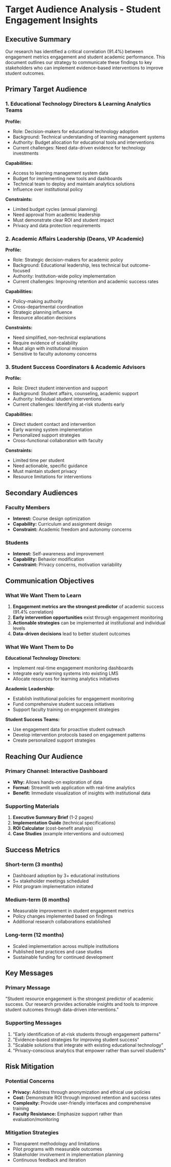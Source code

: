 # Target Audience Analysis - Student Engagement Insights

## Executive Summary

Our research has identified a critical correlation (91.4%) between engagement metrics
  engagement and student academic performance. This document outlines
    our strategy to communicate these findings to key stakeholders
      who can implement evidence-based interventions to improve student outcomes.

## Primary Target Audience

### 1. Educational Technology Directors & Learning Analytics Teams

**Profile:**

- Role: Decision-makers for educational technology adoption
- Background: Technical understanding of learning management systems
- Authority: Budget allocation for educational tools and interventions
- Current challenges: Need data-driven evidence for technology investments

**Capabilities:**

- Access to learning management system data
- Budget for implementing new tools and dashboards
- Technical team to deploy and maintain analytics solutions
- Influence over institutional policy

**Constraints:**

- Limited budget cycles (annual planning)
- Need approval from academic leadership
- Must demonstrate clear ROI and student impact
- Privacy and data protection requirements

### 2. Academic Affairs Leadership (Deans, VP Academic)

**Profile:**

- Role: Strategic decision-makers for academic policy
- Background: Educational leadership, less technical but outcome-focused
- Authority: Institution-wide policy implementation
- Current challenges: Improving retention and academic success rates

**Capabilities:**

- Policy-making authority
- Cross-departmental coordination
- Strategic planning influence
- Resource allocation decisions

**Constraints:**

- Need simplified, non-technical explanations
- Require evidence of scalability
- Must align with institutional mission
- Sensitive to faculty autonomy concerns

### 3. Student Success Coordinators & Academic Advisors

**Profile:**

- Role: Direct student intervention and support
- Background: Student affairs, counseling, academic support
- Authority: Individual student interventions
- Current challenges: Identifying at-risk students early

**Capabilities:**

- Direct student contact and intervention
- Early warning system implementation
- Personalized support strategies
- Cross-functional collaboration with faculty

**Constraints:**

- Limited time per student
- Need actionable, specific guidance
- Must maintain student privacy
- Resource limitations for interventions

## Secondary Audiences

### Faculty Members

- **Interest:** Course design optimization
- **Capability:** Curriculum and assignment design
- **Constraint:** Academic freedom and autonomy concerns

### Students

- **Interest:** Self-awareness and improvement
- **Capability:** Behavior modification
- **Constraint:** Privacy concerns, motivation variability

## Communication Objectives

### What We Want Them to Learn

1. **Engagement metrics are the strongest predictor**
  of academic success (91.4% correlation)
2. **Early intervention opportunities** exist through engagement monitoring
3. **Actionable strategies** can be implemented at institutional and individual levels
4. **Data-driven decisions** lead to better student outcomes

### What We Want Them to Do

**Educational Technology Directors:**

- Implement real-time engagement monitoring dashboards
- Integrate early warning systems into existing LMS
- Allocate resources for learning analytics initiatives

**Academic Leadership:**

- Establish institutional policies for engagement monitoring
- Fund comprehensive student success initiatives
- Support faculty training on engagement strategies

**Student Success Teams:**

- Use engagement data for proactive student outreach
- Develop intervention protocols based on engagement patterns
- Create personalized support strategies

## Reaching Our Audience

### Primary Channel: Interactive Dashboard

- **Why:** Allows hands-on exploration of data
- **Format:** Streamlit web application with real-time analytics
- **Benefit:** Immediate visualization of insights with institutional data

### Supporting Materials

1. **Executive Summary Brief** (1-2 pages)
2. **Implementation Guide** (technical specifications)
3. **ROI Calculator** (cost-benefit analysis)
4. **Case Studies** (example interventions and outcomes)

## Success Metrics

### Short-term (3 months)

- Dashboard adoption by 3+ educational institutions
- 5+ stakeholder meetings scheduled
- Pilot program implementation initiated

### Medium-term (6 months)

- Measurable improvement in student engagement metrics
- Policy changes implemented based on findings
- Additional research collaborations established

### Long-term (12 months)

- Scaled implementation across multiple institutions
- Published best practices and case studies
- Sustainable funding for continued development

## Key Messages

### Primary Message

"Student resource engagement is the strongest predictor of academic success.
  Our research provides actionable insights and tools to improve student
    outcomes through data-driven interventions."

### Supporting Messages

1. "Early identification of at-risk students through engagement patterns"
2. "Evidence-based strategies for improving student success"
3. "Scalable solutions that integrate with existing educational technology"
4. "Privacy-conscious analytics that empower rather than surveil students"

## Risk Mitigation

### Potential Concerns

- **Privacy:** Address through anonymization and ethical use policies
- **Cost:** Demonstrate ROI through improved retention and success rates
- **Complexity:** Provide user-friendly interfaces and comprehensive training
- **Faculty Resistance:** Emphasize support rather than evaluation/monitoring

### Mitigation Strategies

- Transparent methodology and limitations
- Pilot programs with measurable outcomes
- Stakeholder involvement in implementation planning
- Continuous feedback and iteration
